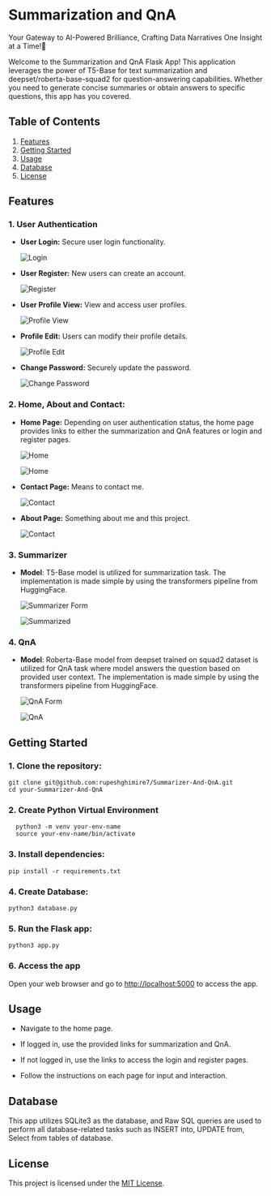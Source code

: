 # Summarization and QnA


Your Gateway to AI-Powered Brilliance, Crafting Data Narratives One Insight at a Time!🚀


Welcome to the Summarization and QnA Flask App! This application leverages the power of T5-Base for text summarization and deepset/roberta-base-squad2 for question-answering capabilities. Whether you need to generate concise summaries or obtain answers to specific questions, this app has you covered.




## Table of Contents

1. [Features](#features)
2. [Getting Started](#getting-started)
3. [Usage](#usage)
4. [Database](#database)
5. [License](#license)




## Features

### 1. User Authentication


- **User Login:** Secure user login functionality.

  
  ![Login](https://github.com/rupeshghimire7/Summarizer-And-QnA/blob/main/Results/LoginPage.jpg)
 
    
- **User Register:** New users can create an account.

  
  ![Register](https://github.com/rupeshghimire7/Summarizer-And-QnA/blob/main/Results/RegisterPage.jpg)

  
- **User Profile View:** View and access user profiles.


  ![Profile View](https://github.com/rupeshghimire7/Summarizer-And-QnA/blob/main/Results/UserProfile.jpg)


- **Profile Edit:** Users can modify their profile details.


  ![Profile Edit](https://github.com/rupeshghimire7/Summarizer-And-QnA/blob/main/Results/EditProfile.jpg)


- **Change Password:** Securely update the password.


  ![Change Password](https://github.com/rupeshghimire7/Summarizer-And-QnA/blob/main/Results/ChangePassword.jpg)




 
### 2. Home, About and Contact:


- **Home Page:** Depending on user authentication status, the home page provides links to either the summarization and QnA features or login and register pages.
  
  
  ![Home](https://github.com/rupeshghimire7/Summarizer-And-QnA/blob/main/Results/HomePage.jpg)
  
  ![Home](https://github.com/rupeshghimire7/Summarizer-And-QnA/blob/main/Results/HomePage2.jpg)



 
-  **Contact Page:** Means to contact me.

    ![Contact](https://github.com/rupeshghimire7/Summarizer-And-QnA/blob/main/Results/ContactPage.jpg)



-  **About Page:** Something about me and this project.

    ![Contact](https://github.com/rupeshghimire7/Summarizer-And-QnA/blob/main/Results/AboutPage.jpg)



### 3. Summarizer


- **Model**: T5-Base model is utilized for summarization task. The implementation is made simple by using the transformers pipeline from HuggingFace.

    ![Summarizer Form](https://github.com/rupeshghimire7/Summarizer-And-QnA/blob/main/Results/SummaryForm.jpg)


    ![Summarized](https://github.com/rupeshghimire7/Summarizer-And-QnA/blob/main/Results/Summary.jpg)


### 4. QnA

- **Model**: Roberta-Base model from deepset trained on squad2 dataset is utilized for QnA task where model answers the question based on provided user context. The implementation is made simple by using the transformers pipeline from HuggingFace.

    ![QnA Form](https://github.com/rupeshghimire7/Summarizer-And-QnA/blob/main/Results/QnAForm.jpg)


    ![QnA](https://github.com/rupeshghimire7/Summarizer-And-QnA/blob/main/Results/QnA.jpg)




## Getting Started

### 1. Clone the repository:
    
    git clone git@github.com:rupeshghimire7/Summarizer-And-QnA.git
    cd your-Summarizer-And-QnA
    



### 2. Create Python Virtual Environment

      python3 -m venv your-env-name
      source your-env-name/bin/activate
      


### 3. Install dependencies:

    pip install -r requirements.txt


### 4. Create Database:

    python3 database.py


### 5. Run the Flask app:

    python3 app.py


### 6. Access the app
  
  Open your web browser and go to [http://localhost:5000](http://localhost:5000) to access the app.




## Usage

- Navigate to the home page.

  
- If logged in, use the provided links for summarization and QnA.

  
- If not logged in, use the links to access the login and register pages.

  
- Follow the instructions on each page for input and interaction.

  
  
  


## Database
This app utilizes SQLite3 as the database, and Raw SQL queries are used to perform all database-related tasks such as INSERT into, UPDATE from, Select from tables of database.





## License
This project is licensed under the [MIT License](LICENSE).






  


  






